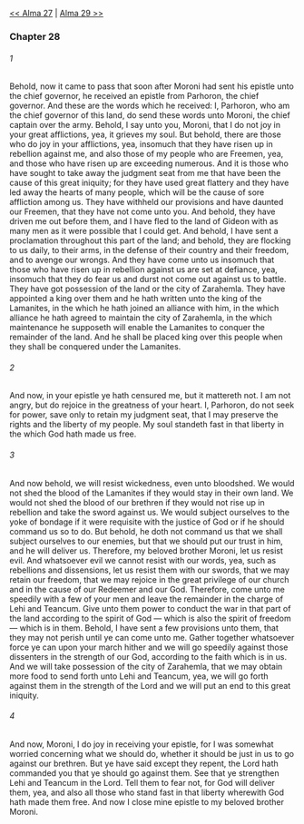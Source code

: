 [<< Alma 27](Alma%2027)  |  [Alma 29 >>](Alma%2029)

### Chapter 28
###### 1
Behold, now it came to pass that soon after Moroni had sent his epistle unto the chief governor, he received an epistle from Parhoron, the chief governor. And these are the words which he received: I, Parhoron, who am the chief governor of this land, do send these words unto Moroni, the chief captain over the army. Behold, I say unto you, Moroni, that I do not joy in your great afflictions, yea, it grieves my soul. But behold, there are those who do joy in your afflictions, yea, insomuch that they have risen up in rebellion against me, and also those of my people who are Freemen, yea, and those who have risen up are exceeding numerous. And it is those who have sought to take away the judgment seat from me that have been the cause of this great iniquity; for they have used great flattery and they have led away the hearts of many people, which will be the cause of sore affliction among us. They have withheld our provisions and have daunted our Freemen, that they have not come unto you. And behold, they have driven me out before them, and I have fled to the land of Gideon with as many men as it were possible that I could get. And behold, I have sent a proclamation throughout this part of the land; and behold, they are flocking to us daily, to their arms, in the defense of their country and their freedom, and to avenge our wrongs. And they have come unto us insomuch that those who have risen up in rebellion against us are set at defiance, yea, insomuch that they do fear us and durst not come out against us to battle. They have got possession of the land or the city of Zarahemla. They have appointed a king over them and he hath written unto the king of the Lamanites, in the which he hath joined an alliance with him, in the which alliance he hath agreed to maintain the city of Zarahemla, in the which maintenance he supposeth will enable the Lamanites to conquer the remainder of the land. And he shall be placed king over this people when they shall be conquered under the Lamanites.

###### 2
And now, in your epistle ye hath censured me, but it mattereth not. I am not angry, but do rejoice in the greatness of your heart. I, Parhoron, do not seek for power, save only to retain my judgment seat, that I may preserve the rights and the liberty of my people. My soul standeth fast in that liberty in the which God hath made us free.

###### 3
And now behold, we will resist wickedness, even unto bloodshed. We would not shed the blood of the Lamanites if they would stay in their own land. We would not shed the blood of our brethren if they would not rise up in rebellion and take the sword against us. We would subject ourselves to the yoke of bondage if it were requisite with the justice of God or if he should command us so to do. But behold, he doth not command us that we shall subject ourselves to our enemies, but that we should put our trust in him, and he will deliver us. Therefore, my beloved brother Moroni, let us resist evil. And whatsoever evil we cannot resist with our words, yea, such as rebellions and dissensions, let us resist them with our swords, that we may retain our freedom, that we may rejoice in the great privilege of our church and in the cause of our Redeemer and our God. Therefore, come unto me speedily with a few of your men and leave the remainder in the charge of Lehi and Teancum. Give unto them power to conduct the war in that part of the land according to the spirit of God — which is also the spirit of freedom — which is in them. Behold, I have sent a few provisions unto them, that they may not perish until ye can come unto me. Gather together whatsoever force ye can upon your march hither and we will go speedily against those dissenters in the strength of our God, according to the faith which is in us. And we will take possession of the city of Zarahemla, that we may obtain more food to send forth unto Lehi and Teancum, yea, we will go forth against them in the strength of the Lord and we will put an end to this great iniquity.

###### 4
And now, Moroni, I do joy in receiving your epistle, for I was somewhat worried concerning what we should do, whether it should be just in us to go against our brethren. But ye have said except they repent, the Lord hath commanded you that ye should go against them. See that ye strengthen Lehi and Teancum in the Lord. Tell them to fear not, for God will deliver them, yea, and also all those who stand fast in that liberty wherewith God hath made them free. And now I close mine epistle to my beloved brother Moroni.